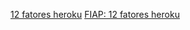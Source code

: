 [12 fatores heroku](https://12factor.net/pt_br/)
[FIAP: 12 fatores heroku](https://www.fiap.com.br/2016/10/03/metodologia-12-fatores/)